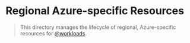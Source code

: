 # Regional Azure-specific Resources

> This directory manages the lifecycle of regional, Azure-specific resources for [@workloads](https://github.com/workloads).
